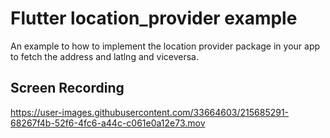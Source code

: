 # Flutter location_provider example

An example to how to implement the location provider package in your app to fetch the address and latlng and viceversa.

## Screen Recording



https://user-images.githubusercontent.com/33664603/215685291-68267f4b-52f6-4fc6-a44c-c061e0a12e73.mov

